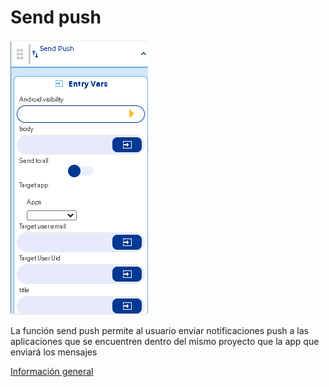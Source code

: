 # Send push

![](../../../../.gitbook/assets/image%20%28556%29.png)

La función send push permite al usuario enviar notificaciones push a las aplicaciones que se encuentren dentro del mismo proyecto que la app que enviará los mensajes

[Información general](https://docs.apphive.io/reference/funciones/informacion-general-de-las-funciones) 

